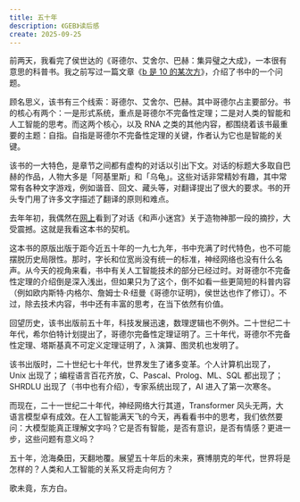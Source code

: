 ```yaml
---
title: 五十年
description: 《GEB》读后感
create: 2025-09-25
---
```


前两天，我看完了侯世达的《哥德尔、艾舍尔、巴赫：集异璧之大成》，一本很有意思的科普书。我之前写过一篇文章《[b 是 10 的某次方](./bisapowerof10)》，介绍了书中的一个问题。

顾名思义，该书有三个线索：哥德尔、艾舍尔、巴赫。其中哥德尔占主要部分。书的核心有两个：一是形式系统，重点是哥德尔不完备性定理；二是对人类的智能和人工智能的思考。而这两个核心，以及 RNA 之类的其他内容，都围绕着该书最重要的主题：自指。自指是哥德尔不完备性定理的关键，作者认为它也是智能的关键。

该书的一大特色，是章节之间都有虚构的对话以引出下文。对话的标题大多取自巴赫的作品，人物大多是「阿基里斯」和「乌龟」。这些对话非常精妙有趣，其中常常有各种文字游戏，例如谐音、回文、藏头等，对翻译提出了很大的要求。书的开头专门用了许多文字描述了翻译的原则和难点。

去年年初，我偶然在[网上](https://www.physixfan.com/zaowushendegushi/)看到了对话《和声小迷宫》关于造物神那一段的摘抄，大受震撼。这就是我看这本书的契机。

这本书的原版出版于距今近五十年的一九七九年，书中充满了时代特色，也不可能摆脱历史局限性。那时，字长和位宽尚没有统一的标准，神经网络也没有什么名声。从今天的视角来看，书中有关人工智能技术的部分已经过时。对哥德尔不完备性定理的介绍倒是深入浅出，但如果只为了这个，倒不如看一些更简短的科普内容（例如欧内斯特·内格尔、詹姆士·R·纽曼《哥德尔证明》，侯世达也作了修订）。不过，除去技术内容，书中还有丰富的思考，在当下依然有价值。

回望历史，该书出版前五十年，科技发展迅速，数理逻辑也不例外。二十世纪二十年代，希尔伯特计划提出了，哥德尔完备性定理证明了。三十年代，哥德尔不完备性定理、塔斯基真不可定义定理证明了，λ 演算、图灵机也发明了。

该书出版时，二十世纪七十年代，世界发生了诸多变革。个人计算机出现了，Unix 出现了；编程语言百花齐放，C、Pascal、Prolog、ML、SQL 都出现了；SHRDLU 出现了（书中也有介绍），专家系统出现了，AI 进入了第一次寒冬。

而现在，二十一世纪二十年代，神经网络大行其道，Transformer 风头无两，大语言模型卓有成效。在人工智能满天飞的今天，再看看书中的思考，我们依然要问：大模型能真正理解文字吗？它是否有智能，是否有意识，是否有情感？更进一步，这些问题有意义吗？

五十年，沧海桑田，天翻地覆。展望五十年后的未来，赛博朋克的年代，世界将是怎样的？人类和人工智能的关系又将走向何方？

歌未竟，东方白。
